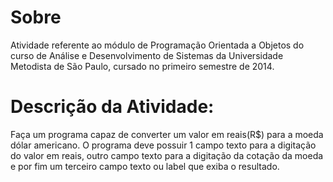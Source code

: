 # Sobre

Atividade referente ao módulo de Programação Orientada a Objetos do curso de Análise e Desenvolvimento de Sistemas da Universidade Metodista de São Paulo, cursado no primeiro semestre de 2014.

# Descrição da Atividade:
Faça um programa capaz de converter um valor em reais(R$) para a moeda dólar americano. O programa deve possuir 1 campo texto para a digitação do valor em reais, outro campo texto para a digitação da cotação da moeda e por fim um terceiro campo texto ou label que exiba o resultado.
